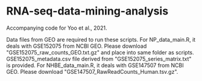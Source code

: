 # RNA-seq-data-mining-analysis
Accompanying code for Yoo et al., 2021.

Data files from GEO are required to run these scripts.
For NP_data_main.R, it deals with GSE152075 from NCBI GEO. Please download "GSE152075_raw_counts_GEO.txt.gz" and place into same folder as scripts. GSE152075_metadata.csv file derived from "GSE152075_series_matrix.txt" is provided.
For NHBE_data_main.R, it deals with GSE147507 from NCBI GEO. Please download "GSE147507_RawReadCounts_Human.tsv.gz".
